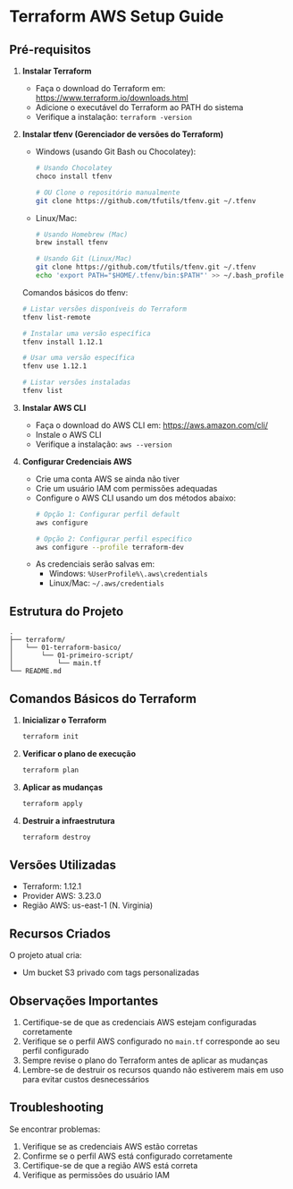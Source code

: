 # Terraform AWS Setup Guide

## Pré-requisitos

1. **Instalar Terraform**
   - Faça o download do Terraform em: https://www.terraform.io/downloads.html
   - Adicione o executável do Terraform ao PATH do sistema
   - Verifique a instalação: `terraform -version`

2. **Instalar tfenv (Gerenciador de versões do Terraform)**
   - Windows (usando Git Bash ou Chocolatey):
     ```bash
     # Usando Chocolatey
     choco install tfenv

     # OU Clone o repositório manualmente
     git clone https://github.com/tfutils/tfenv.git ~/.tfenv
     ```
   
   - Linux/Mac:
     ```bash
     # Usando Homebrew (Mac)
     brew install tfenv

     # Usando Git (Linux/Mac)
     git clone https://github.com/tfutils/tfenv.git ~/.tfenv
     echo 'export PATH="$HOME/.tfenv/bin:$PATH"' >> ~/.bash_profile
     ```

   Comandos básicos do tfenv:
   ```bash
   # Listar versões disponíveis do Terraform
   tfenv list-remote

   # Instalar uma versão específica
   tfenv install 1.12.1

   # Usar uma versão específica
   tfenv use 1.12.1

   # Listar versões instaladas
   tfenv list
   ```

3. **Instalar AWS CLI**
   - Faça o download do AWS CLI em: https://aws.amazon.com/cli/
   - Instale o AWS CLI
   - Verifique a instalação: `aws --version`

4. **Configurar Credenciais AWS**
   - Crie uma conta AWS se ainda não tiver
   - Crie um usuário IAM com permissões adequadas
   - Configure o AWS CLI usando um dos métodos abaixo:
     ```bash
     # Opção 1: Configurar perfil default
     aws configure

     # Opção 2: Configurar perfil específico
     aws configure --profile terraform-dev
     ```
   - As credenciais serão salvas em:
     - Windows: `%UserProfile%\.aws\credentials`
     - Linux/Mac: `~/.aws/credentials`

## Estrutura do Projeto
```
.
├── terraform/
│   └── 01-terraform-basico/
│       └── 01-primeiro-script/
│           └── main.tf
└── README.md
```

## Comandos Básicos do Terraform

1. **Inicializar o Terraform**
   ```bash
   terraform init
   ```

2. **Verificar o plano de execução**
   ```bash
   terraform plan
   ```

3. **Aplicar as mudanças**
   ```bash
   terraform apply
   ```

4. **Destruir a infraestrutura**
   ```bash
   terraform destroy
   ```

## Versões Utilizadas

- Terraform: 1.12.1
- Provider AWS: 3.23.0
- Região AWS: us-east-1 (N. Virginia)

## Recursos Criados

O projeto atual cria:
- Um bucket S3 privado com tags personalizadas

## Observações Importantes

1. Certifique-se de que as credenciais AWS estejam configuradas corretamente
2. Verifique se o perfil AWS configurado no `main.tf` corresponde ao seu perfil configurado
3. Sempre revise o plano do Terraform antes de aplicar as mudanças
4. Lembre-se de destruir os recursos quando não estiverem mais em uso para evitar custos desnecessários

## Troubleshooting

Se encontrar problemas:
1. Verifique se as credenciais AWS estão corretas
2. Confirme se o perfil AWS está configurado corretamente
3. Certifique-se de que a região AWS está correta
4. Verifique as permissões do usuário IAM 